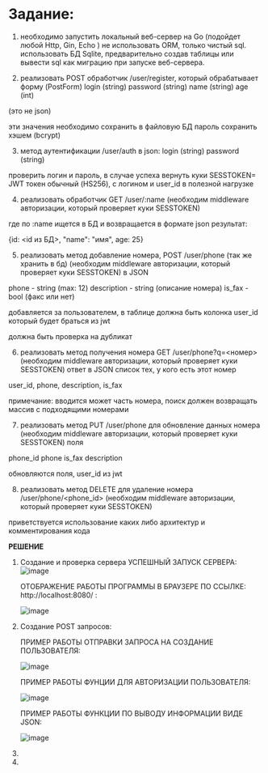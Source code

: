 # Задание: 
1. необходимо запустить локальный веб-сервер на Go (подойдет любой Http, Gin, Echo ) 
не использовать ORM, только чистый sql. использовать БД Sqlite, предварительно создав таблицы или вывести sql как миграцию при запуске веб-сервера. 

2. реализовать POST обработчик /user/register, который обрабатывает форму (PostForm) 
login (string)
password  (string)
name (string)
age (int)

(это не json)

эти значения необходимо сохранить в файловую БД 
пароль сохранить хэшем (bcrypt)

3. метод аутентификации /user/auth
в json:
login (string)
password  (string)

проверить логин и пароль, в случае успеха вернуть куки SESSTOKEN=<JWT TOKEN>
JWT токен обычный (HS256), с логином и user_id в полезной нагрузке

4. реализовать обработчик GET  /user/:name
(необходим middleware авторизации, который проверяет куки SESSTOKEN)

где по :name ищется в БД и возвращается в формате json результат:

{id: <id из БД>, "name": "имя", age: 25}

5. реализовать метод добавление номера, POST /user/phone (так же хранить в бд)
(необходим middleware авторизации, который проверяет куки SESSTOKEN)
в JSON 

phone - string (max: 12)
description - string (описание номера)
is_fax - bool (факс или нет)

добавляется за пользователем, в таблице должна быть колонка user_id
который будет браться из jwt

должна быть проверка на дубликат

6. реализовать метод получения номера GET /user/phone?q=<номер>
(необходим middleware авторизации, который проверяет куки SESSTOKEN)
ответ в JSON список тех, у кого есть этот номер

user_id, phone, description, is_fax

примечание: вводится может часть номера, поиск должен возвращать массив с подходящими номерами

7. реализовать метод PUT /user/phone для обновление данных номера
(необходим middleware авторизации, который проверяет куки SESSTOKEN)
поля 

phone_id
phone
is_fax
description

обновляются поля, user_id из jwt

8. реализовать метод DELETE для удаление номера /user/phone/<phone_id>
(необходим middleware авторизации, который проверяет куки SESSTOKEN)

приветствуется использование каких либо архитектур и комментирования кода 


**РЕШЕНИЕ**
1. Создание и проверка сервера
     УСПЕШНЫЙ ЗАПУСК СЕРВЕРА: ![image](https://github.com/IFIFZNEN/Test_Project_Sarkor/assets/104571864/31d99c45-c22e-48d1-a014-b4cd8c55b854)
   
     ОТОБРАЖЕНИЕ РАБОТЫ ПРОГРАММЫ В БРАУЗЕРЕ ПО ССЫЛКЕ: http://localhost:8080/ :

   ![image](https://github.com/IFIFZNEN/Test_Project_Sarkor/assets/104571864/14fe1874-1ea3-4d1d-b62f-e346eb8f8fbc)

3. Создание POST запросов:

     ПРИМЕР РАБОТЫ ОТПРАВКИ ЗАПРОСА НА СОЗДАНИЕ ПОЛЬЗОВАТЕЛЯ:
   
     ![image](https://github.com/IFIFZNEN/Test_Project_Sarkor/assets/104571864/1ecf11a4-f41a-43d5-98fc-7cead8c18970)

     ПРИМЕР РАБОТЫ ФУНЦИИ ДЛЯ АВТОРИЗАЦИИ ПОЛЬЗОВАТЕЛЯ:
   
     ![image](https://github.com/IFIFZNEN/Test_Project_Sarkor/assets/104571864/c24d6ad2-d557-432a-b592-f624b905f8c1)

     ПРИМЕР РАБОТЫ ФУНКЦИИ ПО ВЫВОДУ ИНФОРМАЦИИ ВИДЕ JSON:
   
     ![image](https://github.com/IFIFZNEN/Test_Project_Sarkor/assets/104571864/167bbd55-d361-4cf1-ac61-e96d6ee8913d)


5. 
6. 
 

